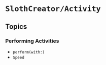# ``SlothCreator/Activity``

## Topics

### Performing Activities

- ``perform(with:)``
- ``Speed``
